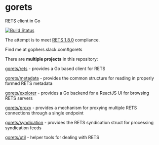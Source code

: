 gorets
======

RETS client in Go

[![Build Status](https://travis-ci.org/jpfielding/gorets.svg?branch=master)](https://travis-ci.org/jpfielding/gorets)

The attempt is to meet [RETS 1.8.0](https://www.reso.org/specifications/) compliance.

Find me at gophers.slack.com#gorets


There are **multiple projects** in this repository:

[gorets/rets](rets) - provides a Go based client for RETS

[gorets/metadata](metadata) - provides the common structure for reading in properly formed RETS metadata

[gorets/explorer](explorer) - provides a Go backend for a ReactJS UI for browsing RETS servers

[gorets/proxy](proxy) - provides a mechanism for proxying multiple RETS connections through a single endpoint

[gorets/syndication](syndication) - provides the RETS syndication struct for processing syndication feeds 

[gorets/util](util) - helper tools for dealing with RETS